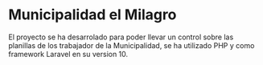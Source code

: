 # Municipalidad el Milagro

El proyecto se ha desarrolado para poder llevar un control sobre las planillas de los trabajador de la Municipalidad, se ha utilizado PHP y como framework Laravel en su version 10.